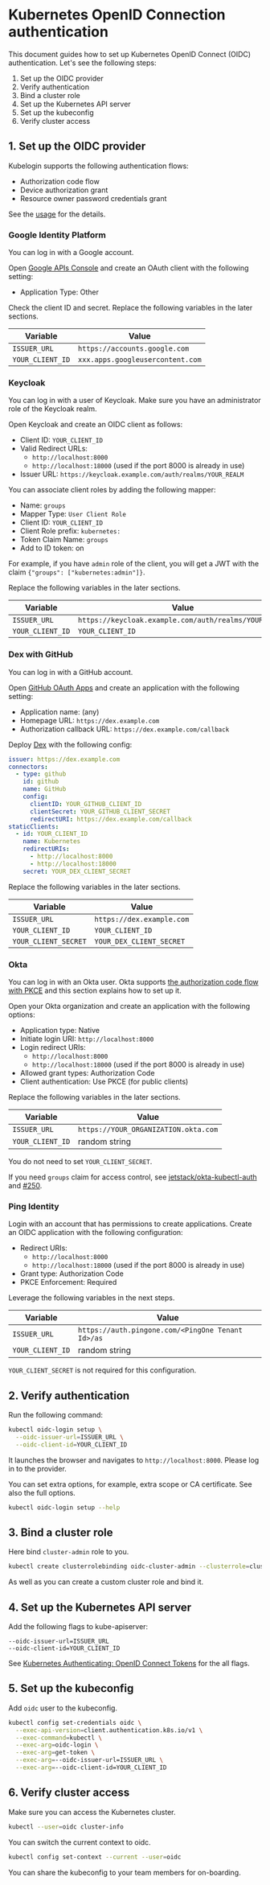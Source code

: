 # Kubernetes OpenID Connection authentication

This document guides how to set up Kubernetes OpenID Connect (OIDC) authentication.
Let's see the following steps:

1. Set up the OIDC provider
1. Verify authentication
1. Bind a cluster role
1. Set up the Kubernetes API server
1. Set up the kubeconfig
1. Verify cluster access

## 1. Set up the OIDC provider

Kubelogin supports the following authentication flows:

- Authorization code flow
- Device authorization grant
- Resource owner password credentials grant

See the [usage](usage.md) for the details.

### Google Identity Platform

You can log in with a Google account.

Open [Google APIs Console](https://console.developers.google.com/apis/credentials) and create an OAuth client with the following setting:

- Application Type: Other

Check the client ID and secret.
Replace the following variables in the later sections.

| Variable         | Value                            |
| ---------------- | -------------------------------- |
| `ISSUER_URL`     | `https://accounts.google.com`    |
| `YOUR_CLIENT_ID` | `xxx.apps.googleusercontent.com` |

### Keycloak

You can log in with a user of Keycloak.
Make sure you have an administrator role of the Keycloak realm.

Open Keycloak and create an OIDC client as follows:

- Client ID: `YOUR_CLIENT_ID`
- Valid Redirect URLs:
  - `http://localhost:8000`
  - `http://localhost:18000` (used if the port 8000 is already in use)
- Issuer URL: `https://keycloak.example.com/auth/realms/YOUR_REALM`

You can associate client roles by adding the following mapper:

- Name: `groups`
- Mapper Type: `User Client Role`
- Client ID: `YOUR_CLIENT_ID`
- Client Role prefix: `kubernetes:`
- Token Claim Name: `groups`
- Add to ID token: on

For example, if you have `admin` role of the client, you will get a JWT with the claim `{"groups": ["kubernetes:admin"]}`.

Replace the following variables in the later sections.

| Variable         | Value                                                 |
| ---------------- | ----------------------------------------------------- |
| `ISSUER_URL`     | `https://keycloak.example.com/auth/realms/YOUR_REALM` |
| `YOUR_CLIENT_ID` | `YOUR_CLIENT_ID`                                      |

### Dex with GitHub

You can log in with a GitHub account.

Open [GitHub OAuth Apps](https://github.com/settings/developers) and create an application with the following setting:

- Application name: (any)
- Homepage URL: `https://dex.example.com`
- Authorization callback URL: `https://dex.example.com/callback`

Deploy [Dex](https://github.com/dexidp/dex) with the following config:

```yaml
issuer: https://dex.example.com
connectors:
  - type: github
    id: github
    name: GitHub
    config:
      clientID: YOUR_GITHUB_CLIENT_ID
      clientSecret: YOUR_GITHUB_CLIENT_SECRET
      redirectURI: https://dex.example.com/callback
staticClients:
  - id: YOUR_CLIENT_ID
    name: Kubernetes
    redirectURIs:
      - http://localhost:8000
      - http://localhost:18000
    secret: YOUR_DEX_CLIENT_SECRET
```

Replace the following variables in the later sections.

| Variable             | Value                     |
| -------------------- | ------------------------- |
| `ISSUER_URL`         | `https://dex.example.com` |
| `YOUR_CLIENT_ID`     | `YOUR_CLIENT_ID`          |
| `YOUR_CLIENT_SECRET` | `YOUR_DEX_CLIENT_SECRET`  |

### Okta

You can log in with an Okta user.
Okta supports [the authorization code flow with PKCE](https://developer.okta.com/docs/guides/implement-auth-code-pkce/overview/)
and this section explains how to set up it.

Open your Okta organization and create an application with the following options:

- Application type: Native
- Initiate login URI: `http://localhost:8000`
- Login redirect URIs:
  - `http://localhost:8000`
  - `http://localhost:18000` (used if the port 8000 is already in use)
- Allowed grant types: Authorization Code
- Client authentication: Use PKCE (for public clients)

Replace the following variables in the later sections.

| Variable         | Value                                |
| ---------------- | ------------------------------------ |
| `ISSUER_URL`     | `https://YOUR_ORGANIZATION.okta.com` |
| `YOUR_CLIENT_ID` | random string                        |

You do not need to set `YOUR_CLIENT_SECRET`.

If you need `groups` claim for access control,
see [jetstack/okta-kubectl-auth](https://github.com/jetstack/okta-kubectl-auth/blob/master/docs/okta-setup.md) and [#250](https://github.com/int128/kubelogin/issues/250).

### Ping Identity

Login with an account that has permissions to create applications.
Create an OIDC application with the following configuration:

- Redirect URIs:
  - `http://localhost:8000`
  - `http://localhost:18000` (used if the port 8000 is already in use)
- Grant type: Authorization Code
- PKCE Enforcement: Required

Leverage the following variables in the next steps.

| Variable         | Value                                             |
| ---------------- | ------------------------------------------------- |
| `ISSUER_URL`     | `https://auth.pingone.com/<PingOne Tenant Id>/as` |
| `YOUR_CLIENT_ID` | random string                                     |

`YOUR_CLIENT_SECRET` is not required for this configuration.

## 2. Verify authentication

Run the following command:

```sh
kubectl oidc-login setup \
  --oidc-issuer-url=ISSUER_URL \
  --oidc-client-id=YOUR_CLIENT_ID
```

It launches the browser and navigates to `http://localhost:8000`.
Please log in to the provider.

You can set extra options, for example, extra scope or CA certificate.
See also the full options.

```sh
kubectl oidc-login setup --help
```

## 3. Bind a cluster role

Here bind `cluster-admin` role to you.

```sh
kubectl create clusterrolebinding oidc-cluster-admin --clusterrole=cluster-admin --user='ISSUER_URL#YOUR_SUBJECT'
```

As well as you can create a custom cluster role and bind it.

## 4. Set up the Kubernetes API server

Add the following flags to kube-apiserver:

```
--oidc-issuer-url=ISSUER_URL
--oidc-client-id=YOUR_CLIENT_ID
```

See [Kubernetes Authenticating: OpenID Connect Tokens](https://kubernetes.io/docs/reference/access-authn-authz/authentication/#openid-connect-tokens) for the all flags.

## 5. Set up the kubeconfig

Add `oidc` user to the kubeconfig.

```sh
kubectl config set-credentials oidc \
  --exec-api-version=client.authentication.k8s.io/v1 \
  --exec-command=kubectl \
  --exec-arg=oidc-login \
  --exec-arg=get-token \
  --exec-arg=--oidc-issuer-url=ISSUER_URL \
  --exec-arg=--oidc-client-id=YOUR_CLIENT_ID
```

## 6. Verify cluster access

Make sure you can access the Kubernetes cluster.

```sh
kubectl --user=oidc cluster-info
```

You can switch the current context to oidc.

```sh
kubectl config set-context --current --user=oidc
```

You can share the kubeconfig to your team members for on-boarding.
